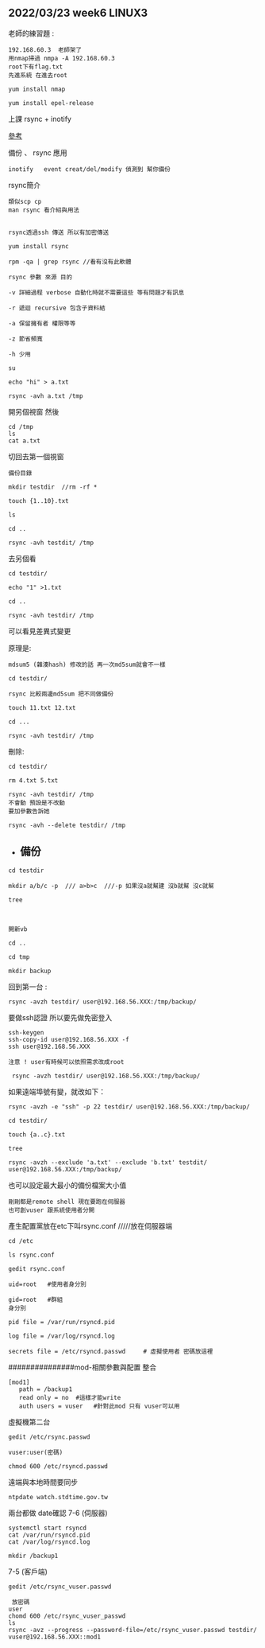 ## 2022/03/23 week6 LINUX3


老師的練習題 :
```
192.168.60.3  老師架了
用nmap掃過 nmpa -A 192.168.60.3 
root下有flag.txt
先進系統 在進去root

yum install nmap

yum install epel-release
```



上課 rsync + inotify

[參考](https://blog.gtwang.org/linux/rsync-local-remote-file-synchronization-commands/)

備份 、 rsync 應用
![]()
```
inotify   event creat/del/modify 偵測到 幫你備份
```

rsync簡介 
```
類似scp cp 
man rsync 看介紹與用法
```
![]()
```
rsync透過ssh 傳送 所以有加密傳送

yum install rsync

rpm -qa | grep rsync //看有沒有此軟體

rsync 參數 來源 目的

-v 詳細過程 verbose 自動化時就不需要這些 等有問題才有訊息

-r 遞迴 recursive 包含子資料結

-a 保留擁有者 權限等等

-z 節省頻寬

-h 少用
```

```
su 

echo "hi" > a.txt

rsync -avh a.txt /tmp
```
開另個視窗 然後 
```
cd /tmp
ls
cat a.txt
```

切回去第一個視窗
```
備份目錄

mkdir testdir  //rm -rf *

touch {1..10}.txt

ls

cd ..

rsync -avh testdit/ /tmp
```

去另個看
```
cd testdir/

echo "1" >1.txt

cd ..

rsync -avh testdir/ /tmp
```
可以看見差異式變更

原理是: 
```
mdsum5 (雜湊hash) 修改的話 再一次md5sum就會不一樣

cd testdir/

rsync 比較兩邊md5sum 把不同做備份

touch 11.txt 12.txt

cd ...

rsync -avh testdir/ /tmp
```

刪除:
```
cd testdir/

rm 4.txt 5.txt

rsync -avh testdir/ /tmp 
不會動 預設是不改動
要加參數告訴她

rsync -avh --delete testdir/ /tmp
```

* ## 備份
``` 
cd testdir

mkdir a/b/c -p  /// a>b>c  ///-p 如果沒a就幫建 沒b就幫 沒c就幫

tree
```
![]()

```

開新vb

cd .. 

cd tmp

mkdir backup
```

回到第一台 :
```
rsync -avzh testdir/ user@192.168.56.XXX:/tmp/backup/
```
要做ssh認證 所以要先做免密登入
```
ssh-keygen
ssh-copy-id user@192.168.56.XXX -f
ssh user@192.168.56.XXX

注意 ! user有時候可以依照需求改成root
```

```
 rsync -avzh testdir/ user@192.168.56.XXX:/tmp/backup/
```

如果遠端埠號有變，就改如下：
```
rsync -avzh -e "ssh" -p 22 testdir/ user@192.168.56.XXX:/tmp/backup/
```
```
cd testdir/

touch {a..c}.txt

tree

rsync -avzh --exclude 'a.txt' --exclude 'b.txt' testdit/ user@192.168.56.XXX:/tmp/backup/
```
也可以設定最大最小的備份檔案大小值
```
剛剛都是remote shell 現在要跑在伺服器　　
也可創vuser 跟系統使用者分開
```

產生配置黨放在etc下叫rsync.conf /////放在伺服器端
```
cd /etc

ls rsync.conf

gedit rsync.conf

uid=root   #使用者身分別

gid=root   #群組
身分別

pid file = /var/run/rsyncd.pid

log file = /var/log/rsyncd.log

secrets file = /etc/rsyncd.passwd     # 虛擬使用者 密碼放這裡
```
###############mod-相關參數與配置 整合
```
[mod1]    
   path = /backup1
   read only = no  #這樣才能write
   auth users = vuser   #針對此mod 只有 vuser可以用
```

虛擬機第二台
```
gedit /etc/rsync.passwd

vuser:user(密碼)

chmod 600 /etc/rsyncd.passwd
```
遠端與本地時間要同步
```
ntpdate watch.stdtime.gov.tw
```
兩台都做
date確認
7-6 (伺服器)
```
systemctl start rsyncd
cat /var/run/rsyncd.pid
cat /var/log/rsyncd.log

mkdir /backup1
```

7-5 (客戶端)
```
gedit /etc/rsync_vuser.passwd

 放密碼
user
chomd 600 /etc/rsync_vuser_passwd
ls
rsync -avz --progress --password-file=/etc/rsync_vuser.passwd testdir/ vuser@192.168.56.XXX::mod1
```












